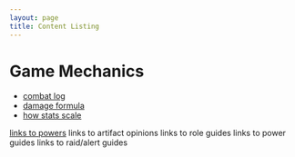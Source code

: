 ```yaml
---
layout: page
title: Content Listing
---
```


# Game Mechanics

* [combat log](combat_logging.md)
* [damage formula](damage_formula.md)
* [how stats scale](stat_scaling)

[links to powers](powers)
links to artifact opinions
links to role guides
links to power guides
links to raid/alert guides

